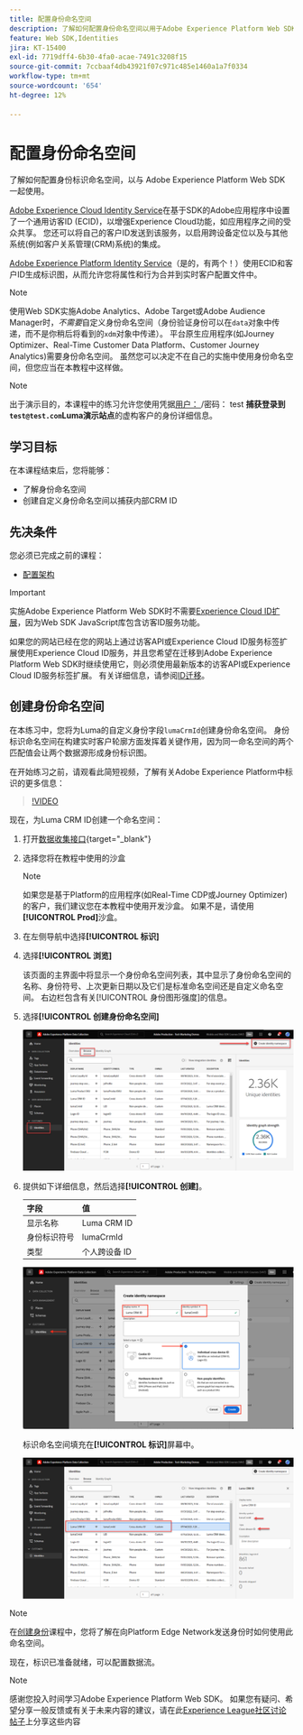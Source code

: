 ```yaml
---
title: 配置身份命名空间
description: 了解如何配置身份命名空间以用于Adobe Experience Platform Web SDK。 本课程是《使用 Web SDK 实施 Adobe Experience Cloud》教程的一部分。
feature: Web SDK,Identities
jira: KT-15400
exl-id: 7719dff4-6b30-4fa0-acae-7491c3208f15
source-git-commit: 7ccbaaf4db43921f07c971c485e1460a1a7f0334
workflow-type: tm+mt
source-wordcount: '654'
ht-degree: 12%

---
```


# 配置身份命名空间

了解如何配置身份标识命名空间，以与 Adobe Experience Platform Web SDK 一起使用。

[Adobe Experience Cloud Identity Service](https://experienceleague.adobe.com/zh-hans/docs/id-service/using/home)在基于SDK的Adobe应用程序中设置了一个通用访客ID (ECID)，以增强Experience Cloud功能，如应用程序之间的受众共享。 您还可以将自己的客户ID发送到该服务，以启用跨设备定位以及与其他系统(例如客户关系管理(CRM)系统)的集成。

[Adobe Experience Platform Identity Service](https://experienceleague.adobe.com/zh-hans/docs/experience-platform/identity/home)（是的，有两个！）使用ECID和客户ID生成标识图，从而允许您将属性和行为合并到实时客户配置文件中。

>[!NOTE]
>
>使用Web SDK实施Adobe Analytics、Adobe Target或Adobe Audience Manager时，_不需要_&#x200B;自定义身份命名空间（身份验证身份可以在`data`对象中传递，而不是你稍后将看到的`xdm`对象中传递）。 平台原生应用程序(如Journey Optimizer、Real-Time Customer Data Platform、Customer Journey Analytics)需要身份命名空间。 虽然您可以决定不在自己的实施中使用身份命名空间，但您应当在本教程中这样做。

>[!NOTE]
>
> 出于演示目的，本课程中的练习允许您使用凭据[用户： ](https://luma.enablementadobe.com/content/luma/us/en.html) /密码： test **捕获登录到`test@test.com`Luma演示站点**&#x200B;的虚构客户的身份详细信息。

## 学习目标

在本课程结束后，您将能够：

* 了解身份命名空间
* 创建自定义身份命名空间以捕获内部CRM ID


## 先决条件

您必须已完成之前的课程：

* [配置架构](configure-schemas.md)

>[!IMPORTANT]
>
>实施Adobe Experience Platform Web SDK时不需要[Experience Cloud ID扩展](https://exchange.adobe.com/apps/ec/100160/adobe-experience-cloud-id-launch-extension)，因为Web SDK JavaScript库包含访客ID服务功能。
>
> 如果您的网站已经在您的网站上通过访客API或Experience Cloud ID服务标签扩展使用Experience Cloud ID服务，并且您希望在迁移到Adobe Experience Platform Web SDK时继续使用它，则必须使用最新版本的访客API或Experience Cloud ID服务标签扩展。 有关详细信息，请参阅[ID迁移](https://experienceleague.adobe.com/en/docs/experience-platform/edge/identity/overview)。

## 创建身份命名空间

在本练习中，您将为Luma的自定义身份字段`lumaCrmId`创建身份命名空间。 身份标识命名空间在构建实时客户轮廓方面发挥着关键作用，因为同一命名空间的两个匹配值会让两个数据源形成身份标识图。

在开始练习之前，请观看此简短视频，了解有关Adobe Experience Platform中标识的更多信息：

>[!VIDEO](https://video.tv.adobe.com/v/27841?learn=on&enablevpops)

现在，为Luma CRM ID创建一个命名空间：

1. 打开[数据收集接口](https://experience.adobe.com/data-collection/){target="_blank"}
1. 选择您将在教程中使用的沙盒

   >[!NOTE]
   >
   >如果您是基于Platform的应用程序(如Real-Time CDP或Journey Optimizer)的客户，我们建议您在本教程中使用开发沙盒。 如果不是，请使用&#x200B;**[!UICONTROL Prod]**&#x200B;沙盒。

1. 在左侧导航中选择&#x200B;**[!UICONTROL 标识]**
1. 选择&#x200B;**[!UICONTROL 浏览]**

   该页面的主界面中将显示一个身份命名空间列表，其中显示了身份命名空间的名称、身份符号、上次更新日期以及它们是标准命名空间还是自定义命名空间。 右边栏包含有关[!UICONTROL 身份图形强度]的信息。

1. 选择&#x200B;**[!UICONTROL 创建身份命名空间]**

   ![查看身份](assets/configure-identities-screen.png)

1. 提供如下详细信息，然后选择&#x200B;**[!UICONTROL 创建]**。

   | 字段 | 值 |
   |---------------|-----------|
   | 显示名称 | Luma CRM ID |
   | 身份标识符号 | lumaCrmId |
   | 类型 | 个人跨设备 ID |


   ![创建命名空间](assets/identities-create-namespace.png)


   标识命名空间填充在&#x200B;**[!UICONTROL 标识]**&#x200B;屏幕中。

   ![创建命名空间](assets/configure-identities-namespace-lumaCrmId.png)


>[!NOTE]
>
> 在[创建身份](create-identities.md)课程中，您将了解在向Platform Edge Network发送身份时如何使用此命名空间。

现在，标识已准备就绪，可以配置数据流。

>[!NOTE]
>
>感谢您投入时间学习Adobe Experience Platform Web SDK。 如果您有疑问、希望分享一般反馈或有关于未来内容的建议，请在此[Experience League社区讨论帖子](https://experienceleaguecommunities.adobe.com/t5/adobe-experience-platform-data/tutorial-discussion-implement-adobe-experience-cloud-with-web/td-p/444996)上分享这些内容
